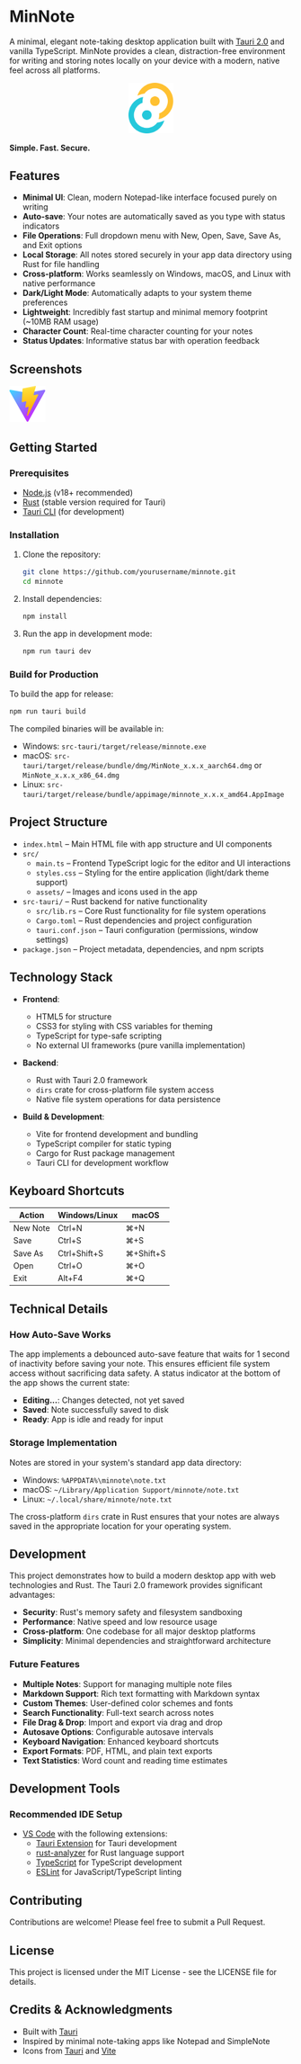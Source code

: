 # MinNote

A minimal, elegant note-taking desktop application built with [Tauri 2.0](https://tauri.app/) and vanilla TypeScript. MinNote provides a clean, distraction-free environment for writing and storing notes locally on your device with a modern, native feel across all platforms.

<div align="center">
  <img src="./src/assets/tauri.svg" width="80" />
</div>

**Simple. Fast. Secure.**

## Features

- **Minimal UI**: Clean, modern Notepad-like interface focused purely on writing
- **Auto-save**: Your notes are automatically saved as you type with status indicators
- **File Operations**: Full dropdown menu with New, Open, Save, Save As, and Exit options
- **Local Storage**: All notes stored securely in your app data directory using Rust for file handling
- **Cross-platform**: Works seamlessly on Windows, macOS, and Linux with native performance
- **Dark/Light Mode**: Automatically adapts to your system theme preferences
- **Lightweight**: Incredibly fast startup and minimal memory footprint (~10MB RAM usage)
- **Character Count**: Real-time character counting for your notes
- **Status Updates**: Informative status bar with operation feedback

## Screenshots

![MinNote Screenshot](./src/assets/vite.svg) <!-- Replace with actual screenshot if available -->

## Getting Started

### Prerequisites

- [Node.js](https://nodejs.org/) (v18+ recommended)
- [Rust](https://www.rust-lang.org/tools/install) (stable version required for Tauri)
- [Tauri CLI](https://tauri.app/v2/guides/getting-started/prerequisites/) (for development)

### Installation

1. Clone the repository:

   ```sh
   git clone https://github.com/yourusername/minnote.git
   cd minnote
   ```

2. Install dependencies:

   ```sh
   npm install
   ```

3. Run the app in development mode:

   ```sh
   npm run tauri dev
   ```

### Build for Production

To build the app for release:

```sh
npm run tauri build
```

The compiled binaries will be available in:
- Windows: `src-tauri/target/release/minnote.exe`
- macOS: `src-tauri/target/release/bundle/dmg/MinNote_x.x.x_aarch64.dmg` or `MinNote_x.x.x_x86_64.dmg`
- Linux: `src-tauri/target/release/bundle/appimage/minnote_x.x.x_amd64.AppImage`

## Project Structure

- `index.html` – Main HTML file with app structure and UI components
- `src/`
  - `main.ts` – Frontend TypeScript logic for the editor and UI interactions
  - `styles.css` – Styling for the entire application (light/dark theme support)
  - `assets/` – Images and icons used in the app
- `src-tauri/` – Rust backend for native functionality
  - `src/lib.rs` – Core Rust functionality for file system operations
  - `Cargo.toml` – Rust dependencies and project configuration
  - `tauri.conf.json` – Tauri configuration (permissions, window settings)
- `package.json` – Project metadata, dependencies, and npm scripts

## Technology Stack

- **Frontend**:
  - HTML5 for structure
  - CSS3 for styling with CSS variables for theming
  - TypeScript for type-safe scripting
  - No external UI frameworks (pure vanilla implementation)
  
- **Backend**:
  - Rust with Tauri 2.0 framework
  - `dirs` crate for cross-platform file system access
  - Native file system operations for data persistence
  
- **Build & Development**:
  - Vite for frontend development and bundling
  - TypeScript compiler for static typing
  - Cargo for Rust package management
  - Tauri CLI for development workflow

## Keyboard Shortcuts

| Action | Windows/Linux | macOS |
|--------|--------------|-------|
| New Note | Ctrl+N | ⌘+N |
| Save | Ctrl+S | ⌘+S |
| Save As | Ctrl+Shift+S | ⌘+Shift+S |
| Open | Ctrl+O | ⌘+O |
| Exit | Alt+F4 | ⌘+Q |

## Technical Details

### How Auto-Save Works

The app implements a debounced auto-save feature that waits for 1 second of inactivity before saving your note. This ensures efficient file system access without sacrificing data safety. A status indicator at the bottom of the app shows the current state:

- **Editing...**: Changes detected, not yet saved
- **Saved**: Note successfully saved to disk
- **Ready**: App is idle and ready for input

### Storage Implementation

Notes are stored in your system's standard app data directory:

- Windows: `%APPDATA%\minnote\note.txt`
- macOS: `~/Library/Application Support/minnote/note.txt`
- Linux: `~/.local/share/minnote/note.txt`

The cross-platform `dirs` crate in Rust ensures that your notes are always saved in the appropriate location for your operating system.

## Development

This project demonstrates how to build a modern desktop app with web technologies and Rust. The Tauri 2.0 framework provides significant advantages:

- **Security**: Rust's memory safety and filesystem sandboxing
- **Performance**: Native speed and low resource usage
- **Cross-platform**: One codebase for all major desktop platforms
- **Simplicity**: Minimal dependencies and straightforward architecture

### Future Features

- **Multiple Notes**: Support for managing multiple note files
- **Markdown Support**: Rich text formatting with Markdown syntax
- **Custom Themes**: User-defined color schemes and fonts
- **Search Functionality**: Full-text search across notes
- **File Drag & Drop**: Import and export via drag and drop
- **Autosave Options**: Configurable autosave intervals
- **Keyboard Navigation**: Enhanced keyboard shortcuts
- **Export Formats**: PDF, HTML, and plain text exports
- **Text Statistics**: Word count and reading time estimates

## Development Tools

### Recommended IDE Setup

- [VS Code](https://code.visualstudio.com/) with the following extensions:
  - [Tauri Extension](https://marketplace.visualstudio.com/items?itemName=tauri-apps.tauri-vscode) for Tauri development
  - [rust-analyzer](https://marketplace.visualstudio.com/items?itemName=rust-lang.rust-analyzer) for Rust language support
  - [TypeScript](https://marketplace.visualstudio.com/items?itemName=ms-typescript.typescript) for TypeScript development
  - [ESLint](https://marketplace.visualstudio.com/items?itemName=dbaeumer.vscode-eslint) for JavaScript/TypeScript linting

## Contributing

Contributions are welcome! Please feel free to submit a Pull Request.

## License

This project is licensed under the MIT License - see the LICENSE file for details.

## Credits & Acknowledgments

- Built with [Tauri](https://tauri.app/)
- Inspired by minimal note-taking apps like Notepad and SimpleNote
- Icons from [Tauri](https://tauri.app/) and [Vite](https://vitejs.dev/)
